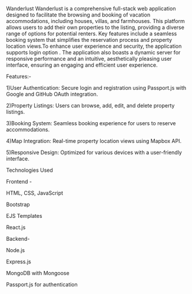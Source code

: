 Wanderlust
Wanderlust is a comprehensive full-stack web application designed to facilitate the browsing and booking of vacation accommodations, including houses, villas, and farmhouses. This platform allows users to add their own properties to the listing, providing a diverse range of options for potential renters. Key features include a seamless booking system that simplifies the reservation process and property location views.To enhance user experience and security, the application supports login option . The application also boasts a dynamic server for responsive performance and an intuitive, aesthetically pleasing user interface, ensuring an engaging and efficient user experience.​

Features:-

1)User Authentication: Secure login and registration using Passport.js with Google and GitHub OAuth integration.

2)Property Listings: Users can browse, add, edit, and delete property listings.

3)Booking System: Seamless booking experience for users to reserve accommodations.

4)Map Integration: Real-time property location views using Mapbox API.

5)Responsive Design: Optimized for various devices with a user-friendly interface.

Technologies Used

Frontend -

HTML, CSS, JavaScript

Bootstrap

EJS Templates

React.js​

Backend-

Node.js

Express.js

MongoDB with Mongoose

Passport.js for authentication

